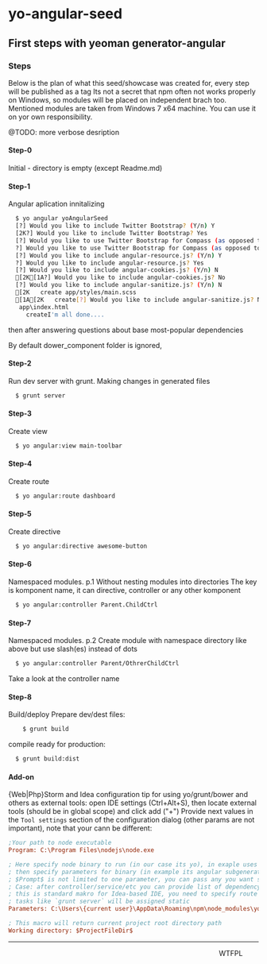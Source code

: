 yo-angular-seed
===============

## First steps with yeoman generator-angular


### Steps

Below is the plan of what this seed/showcase was created for,
every step will be published as a tag
Its not a secret that npm often not works properly on Windows,
so modules will be placed on independent brach too. Mentioned modules are taken from Windows 7 x64 machine. You can use it on yor own responsibility.

@TODO: more verbose desription

#### Step-0
  Initial - directory is empty (except Readme.md)

#### Step-1
  Angular aplication innitalizing
```bash
  $ yo angular yoAngularSeed
  [?] Would you like to include Twitter Bootstrap? (Y/n) Y
  [2K?] Would you like to include Twitter Bootstrap? Yes
  [?] Would you like to use Twitter Bootstrap for Compass (as opposed to vanilla CSS)? (Y/n) Y
  ?] Would you like to use Twitter Bootstrap for Compass (as opposed to vanilla CSS)? Yes
  [?] Would you like to include angular-resource.js? (Y/n) Y
  ?] Would you like to include angular-resource.js? Yes
  [?] Would you like to include angular-cookies.js? (Y/n) N
  [2K[1A?] Would you like to include angular-cookies.js? No
  [?] Would you like to include angular-sanitize.js? (Y/n) N
  [2K   create app/styles/main.scss
  [1A[2K   create[?] Would you like to include angular-sanitize.js? No
   app\index.html
     createI'm all done....
 ```
 then after answering questions about base most-popular dependencies

By default dower_component folder is ignored,

#### Step-2
  Run dev server with grunt. Making changes in generated files
```bash
  $ grunt server
```

#### Step-3
  Create view
```bash
  $ yo angular:view main-toolbar
```


#### Step-4
  Create route
```bash
  $ yo angular:route dashboard
```

#### Step-5
  Create directive
```bash
  $ yo angular:directive awesome-button
```

#### Step-6
  Namespaced modules. p.1 Without nesting modules into directories
  The key is komponent name, it can directive, controller or any other komponent
```bash
  $ yo angular:controller Parent.ChildCtrl
```

#### Step-7
  Namespaced modules. p.2 Create module with namespace directory
  like above but use slash(es) instead of dots
```bash
  $ yo angular:controller Parent/OthrerChildCtrl
```
Take a look at the controller name

#### Step-8
  Build/deploy
  Prepare dev/dest files:
```bash
    $ grunt build
```

  compile ready for production:
```bash
  $ grunt build:dist
```

#### Add-on
{Web|Php}Storm and Idea configuration tip for using yo/grunt/bower and others as external tools:
open IDE settings (Ctrl+Alt+S), then locate external tools (should be in global scope) and click add ("+")
Provide next values in the `Tool settings` section of the configuration dialog (other params are not important),
note that your cann be different:
```ini
;Your path to node executable
Program: C:\Program Files\nodejs\node.exe

; Here specify node binary to run (in our case its yo), in exaple uses globaly installed package
; then specify parameters for binary (in example its angular subgenerator for route), next value is $Prompt$
; $Prompt$ is not limited to one parameter, you can pass any you want separated by spaces
; Case: after controller/service/etc you can provide list of dependency injection
; this is standard makro for Idea-based IDE, you need to specify route name to start task
; tasks like `grunt server` will be assigned static
Parameters: C:\Users\{current user}\AppData\Roaming\npm\node_modules\yo\bin\yo angular:route $Prompt$

; This macro will return current project root directory path
Working directory: $ProjectFileDir$
```

***

<a href="http://www.wtfpl.net/" title="Project licence WTPFL" style="float:right"><img
       src="http://www.wtfpl.net/wp-content/uploads/2012/12/wtfpl-badge-4.png"
       width="80" height="15" alt="WTFPL" /></a>

